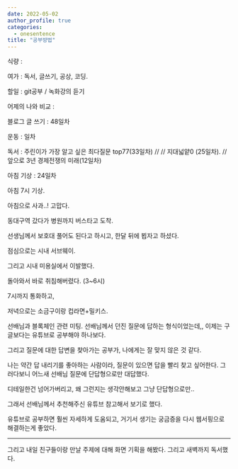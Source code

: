 ```yaml
---
date: 2022-05-02
author_profile: true
categories:
  - onesentence
title: "공부방법"
---
```


식량 : 

여가 : 독서, 글쓰기, 공상, 코딩.

할일 : git공부 / 녹화강의 듣기

어제의 나와 비교 : 


블로그 글 쓰기 : 48일차

운동 : 일차

독서 : 주린이가 가장 알고 싶은 최다질문 top77(33일차) // // 지대넓얕0 (25일차). // 앞으로 3년 경제전쟁의 미래(12일차)

아침 기상 : 24일차


아침 7시 기상.

아침으로 사과..! 고맙다.

동대구역 갔다가 병원까지 버스타고 도착.

선생님께서 보호대 풀어도 된다고 하시고, 한달 뒤에 뵙자고 하셨다.

점심으로는 시내 서브웨이.

그리고 시내 미용실에서 이발했다.

돌아와서 바로 취침해버렸다. (3~6시)

7시까지 통화하고,

저녁으로는 소금구이랑 컵라면+밀키스.

선배님과 블록체인 관련 미팅. 선배님께서 던진 질문에 답하는 형식이었는데,, 이제는 구글보다는 유튜브로 공부해야 하나보다.

그리고 질문에 대한 답변을 찾아가는 공부가, 나에게는 잘 맞지 않은 것 같다.

나는 약간 답 내리기를 좋아하는 사람이라, 질문이 있으면 답을 빨리 찾고 싶어한다. 그러다보니 어느새 선배님 질문에 단답형으로만 대답했다.

디테일한건 넘어가버리고, 왜 그런지는 생각안해보고 그냥 단답형으로만..

그래서 선배님께서 추천해주신 유튜브 참고해서 보기로 했다.

유튜브로 공부하면 훨씬 자세하게 도움되고, 거기서 생기는 궁금증을 다시 웹서핑으로 해결하는게 좋았다.

---

그리고 내일 친구들이랑 만날 주제에 대해 화면 기획을 해봤다. 그리고 새벽까지 독서했다.



